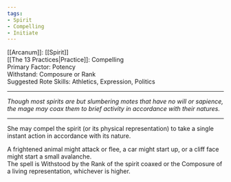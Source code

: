 ```yaml
---
tags:
- Spirit
- Compelling
- Initiate
---
```


[[Arcanum]]: [[Spirit]]\
[[The 13 Practices|Practice]]: Compelling\
Primary Factor: Potency\
Withstand: Composure or Rank\
Suggested Rote Skills: Athletics, Expression, Politics

---

_Though most spirits are but slumbering motes that have no will or sapience, the mage may coax them to brief activity in accordance with their natures._

---

She may compel the spirit (or its physical representation) to take a single instant action in accordance with its nature.

A frightened animal might attack or flee, a car might start up, or a cliff face might start a small avalanche.\
The spell is Withstood by the Rank of the spirit coaxed or the Composure of a living representation, whichever is higher.